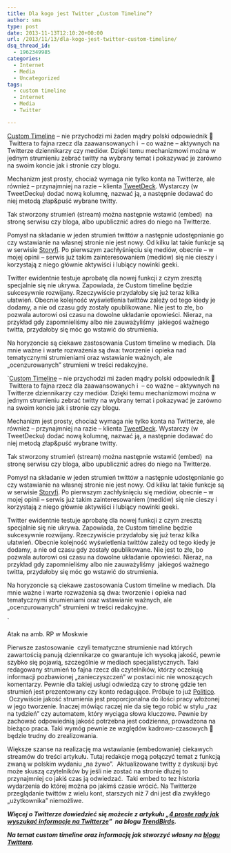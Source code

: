 ```yaml
---
title: Dla kogo jest Twitter „Custom Timeline”?
author: sms
type: post
date: 2013-11-13T12:10:20+00:00
url: /2013/11/13/dla-kogo-jest-twitter-custom-timeline/
dsq_thread_id:
  - 1962349985
categories:
  - Internet
  - Media
  - Uncategorized
tags:
  - custom timeline
  - Internet
  - Media
  - Twitter

---
```

<a title="Twitter wprowadza Custom Timeline" href="https://dev.twitter.com/blog/introducing-custom-timelines" target="_blank">Custom Timeline</a> &#8211; nie przychodzi mi żaden mądry polski odpowiednik 🙂  Twittera to fajna rzecz dla zaawansowanych i  &#8211; co ważne &#8211; aktywnych na Twitterze dziennikarzy czy mediów. Dzięki temu mechanizmowi można w jednym strumieniu zebrać twitty na wybrany temat i pokazywać je zarówno na swoim koncie jak i stronie czy blogu.

Mechanizm jest prosty, chociaż wymaga nie tylko konta na Twitterze, ale również &#8211; przynajmniej na razie &#8211; klienta <a title="TweetDeck klient dla Twittera" href="http://tweetdeck.com" target="_blank">TweetDeck</a>. Wystarczy (w TweetDecku) dodać nową kolumnę, nazwać ją, a następnie dodawać do niej metodą złap&puść wybrane twitty.<!--more-->

Tak stworzony strumień (stream) można następnie wstawić (embed)  na stronę serwisu czy bloga, albo upublicznić adres do niego na Twitterze.

Pomysł na składanie w jeden strumień twittów a następnie udostępnianie go czy wstawianie na własnej stronie nie jest nowy. Od kilku lat takie funkcje są w serwisie <a title="Storify - strona główna" href="https://storify.com/" target="_blank">Storyfi</a>. Po pierwszym zachłyśnięciu się mediów, obecnie &#8211; w mojej opinii &#8211; serwis już takim zainteresowaniem (mediów) się nie cieszy i korzystają z niego głównie aktywiści i lubiący nowinki geeki.

Twitter ewidentnie testuje aprobatę dla nowej funkcji z czym zresztą specjalnie się nie ukrywa. Zapowiada, że Custom timeline będzie sukcesywnie rozwijany. Rzeczywiście przydałoby się już teraz kilka ułatwień. Obecnie kolejność wyświetlenia twittów zależy od tego kiedy je dodamy, a nie od czasu gdy zostały opublikowane. Nie jest to złe, bo pozwala autorowi osi czasu na dowolne układanie opowieści. Nieraz, na przykład gdy zapomnieliśmy albo nie zauważyliśmy  jakiegoś ważnego twitta, przydałoby się móc go wstawić do strumienia.

Na horyzoncie są ciekawe zastosowania Custom timeline w mediach. Dla mnie ważne i warte rozważenia są dwa: tworzenie i opieka nad tematycznymi strumieniami oraz wstawianie ważnych, ale &#8222;ocenzurowanych&#8221; strumieni w treści redakcyjne.
  
`<a title="Twitter wprowadza Custom Timeline" href="https://dev.twitter.com/blog/introducing-custom-timelines" target="_blank">Custom Timeline</a> &#8211; nie przychodzi mi żaden mądry polski odpowiednik 🙂  Twittera to fajna rzecz dla zaawansowanych i  &#8211; co ważne &#8211; aktywnych na Twitterze dziennikarzy czy mediów. Dzięki temu mechanizmowi można w jednym strumieniu zebrać twitty na wybrany temat i pokazywać je zarówno na swoim koncie jak i stronie czy blogu.

Mechanizm jest prosty, chociaż wymaga nie tylko konta na Twitterze, ale również &#8211; przynajmniej na razie &#8211; klienta <a title="TweetDeck klient dla Twittera" href="http://tweetdeck.com" target="_blank">TweetDeck</a>. Wystarczy (w TweetDecku) dodać nową kolumnę, nazwać ją, a następnie dodawać do niej metodą złap&puść wybrane twitty.<!--more-->

Tak stworzony strumień (stream) można następnie wstawić (embed)  na stronę serwisu czy bloga, albo upublicznić adres do niego na Twitterze.

Pomysł na składanie w jeden strumień twittów a następnie udostępnianie go czy wstawianie na własnej stronie nie jest nowy. Od kilku lat takie funkcje są w serwisie <a title="Storify - strona główna" href="https://storify.com/" target="_blank">Storyfi</a>. Po pierwszym zachłyśnięciu się mediów, obecnie &#8211; w mojej opinii &#8211; serwis już takim zainteresowaniem (mediów) się nie cieszy i korzystają z niego głównie aktywiści i lubiący nowinki geeki.

Twitter ewidentnie testuje aprobatę dla nowej funkcji z czym zresztą specjalnie się nie ukrywa. Zapowiada, że Custom timeline będzie sukcesywnie rozwijany. Rzeczywiście przydałoby się już teraz kilka ułatwień. Obecnie kolejność wyświetlenia twittów zależy od tego kiedy je dodamy, a nie od czasu gdy zostały opublikowane. Nie jest to złe, bo pozwala autorowi osi czasu na dowolne układanie opowieści. Nieraz, na przykład gdy zapomnieliśmy albo nie zauważyliśmy  jakiegoś ważnego twitta, przydałoby się móc go wstawić do strumienia.

Na horyzoncie są ciekawe zastosowania Custom timeline w mediach. Dla mnie ważne i warte rozważenia są dwa: tworzenie i opieka nad tematycznymi strumieniami oraz wstawianie ważnych, ale &#8222;ocenzurowanych&#8221; strumieni w treści redakcyjne.
  
` 

<div class="twitter-timeline" data-widget-id="400585133243129856">
  Atak na amb. RP w Moskwie
</div>



Pierwsze zastosowanie  czyli tematyczne strumienie nad których zawartością panują dziennikarze co gwarantuje ich wysoką jakość, pewnie szybko się pojawią, szczególnie w mediach specjalistycznych. Taki redagowany strumień to fajna rzecz dla czytelników, którzy oczekują informacji pozbawionej &#8222;zanieczyszczeń&#8221; w postaci nic nie wnoszących komentarzy. Pewnie dla takiej usługi odwiedzą czy to stronę gdzie ten strumień jest prezentowany czy konto redagujące. Próbuje to już <a title="Custom timeline w Politico na temat Energii" href="http://www.politico.com/energy-tweet-hub/" target="_blank">Politico</a>.  Oczywiście jakość strumienia jest proporcjonalna do ilości pracy włożonej w jego tworzenie. Inaczej mówiąc raczej nie da się tego robić w stylu &#8222;raz na tydzień&#8221; czy automatem, który wyciąga słowa kluczowe. Pewnie by zachować odpowiednią jakość potrzebna jest codzienna, prowadzona na bieżąco praca. Taki wymóg pewnie ze względów kadrowo-czasowych 🙂 będzie trudny do zrealizowania.

Większe szanse na realizację ma wstawianie (embedowanie) ciekawych streamów do treści artykułu. Tutaj redakcje mogą połączyć temat z funkcją zwaną w polskim wydaniu &#8222;na żywo&#8221;.  Aktualizowane twitty z dyskusji być może skuszą czytelników by jeśli nie zostać na stronie dłużej to przynajmniej co jakiś czas ją odwiedzać.  Taki embed to tez historia wydarzenia do której można po jakimś czasie wrócić. Na Twitterze przeglądanie twittów z wielu kont, starszych niż 7 dni jest dla zwykłego &#8222;użytkownika&#8221; niemożliwe.

**_Więcej o Twitterze dowiedzieć się możecie z artykułu &#8222;[4 proste rady jak wyszukać informacje na Twitterze][1]&#8221;  na blogu [TrendBirds][2]._** 

**_Na temat custom timeline oraz informację jak stworzyć własny na <a title="Jak założyć custom timeline na TwittDeck" href="https://blog.twitter.com/2013/custom-timelines-in-tweetdeck" target="_blank">blogu Twittera</a>._**

&nbsp;

 [1]: http://blog.trendbirds.pl/4-proste-rady-znalezc-ciekawe-informacje-twitterze/
 [2]: http://blog.trendbirds.pl
